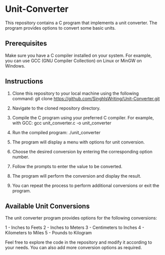 # Unit-Converter

This repository contains a C program that implements a unit converter. The program provides options to convert some basic units.

## Prerequisites

Make sure you have a C compiler installed on your system. For example, you can use GCC (GNU Compiler Collection) on Linux or MinGW on Windows.

## Instructions

1. Clone this repository to your local machine using the following command:
git clone https://github.com/SinghIsWriting/Unit-Converter.git

2. Navigate to the cloned repository directory.
3. Compile the C program using your preferred C compiler. For example, with GCC:
gcc unit_converter.c -o unit_converter

4. Run the compiled program:
./unit_converter

5. The program will display a menu with options for unit conversion.

6. Choose the desired conversion by entering the corresponding option number.

7. Follow the prompts to enter the value to be converted.

8. The program will perform the conversion and display the result.

9. You can repeat the process to perform additional conversions or exit the program.

## Available Unit Conversions

The unit converter program provides options for the following conversions:

1 - Inches to Feets
2 - Inches to Meters
3 - Centimeters to Inches
4 - Kilometers to Miles
5 - Pounds to Kilogram

Feel free to explore the code in the repository and modify it according to your needs. You can also add more conversion options as required.
